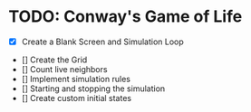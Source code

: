# TODO: Conway's Game of Life

- [x] Create a Blank Screen and Simulation Loop
- [] Create the Grid
- [] Count live neighbors
- [] Implement simulation rules
- [] Starting and stopping the simulation
- [] Create custom initial states